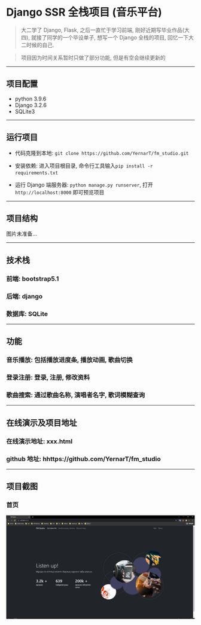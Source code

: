 # Django SSR 全栈项目 (音乐平台)

> 大二学了 Django, Flask, 之后一直忙于学习前端, 刚好近期写毕业作品(大四), 就接了同学的一个毕设单子, 想写一个 Django 全栈的项目, 回忆一下大二时候的自己.

> 项目因为时间关系暂时只做了部分功能, 但是有空会继续更新的

---

## 项目配置

- python 3.9.6
- Django 3.2.6
- SQLite3

---

## 运行项目

- 代码克隆到本地: `git clone https://github.com/YernarT/fm_studio.git`

- 安装依赖: 进入项目根目录, 命令行工具输入`pip install -r requirements.txt`

- 运行 Django 端服务器: `python manage.py runserver`, 打开`http://localhost:8000` 即可预览项目

---

## 项目结构

图片未准备...

---

## 技术栈

### 前端: bootstrap5.1

### 后端: django

### 数据库: SQLite

---

## 功能

### 音乐播放: 包括播放进度条, 播放动画, 歌曲切换

### 登录注册: 登录, 注册, 修改资料

### 歌曲搜索: 通过歌曲名称, 演唱者名字, 歌词模糊查询

---

## 在线演示及项目地址

### 在线演示地址: xxx.html

### github 地址: hhttps://github.com/YernarT/fm_studio

---

## 项目截图

### 首页

<img src="./result_img/index_page_src.jpeg" alt="index_page_scr" />
